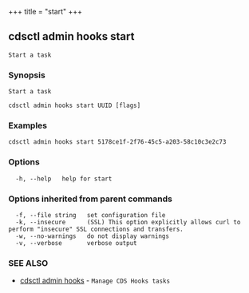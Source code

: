 +++
title = "start"
+++
## cdsctl admin hooks start

`Start a task`

### Synopsis

`Start a task`

```
cdsctl admin hooks start UUID [flags]
```

### Examples

```
cdsctl admin hooks start 5178ce1f-2f76-45c5-a203-58c10c3e2c73
```

### Options

```
  -h, --help   help for start
```

### Options inherited from parent commands

```
  -f, --file string   set configuration file
  -k, --insecure      (SSL) This option explicitly allows curl to perform "insecure" SSL connections and transfers.
  -w, --no-warnings   do not display warnings
  -v, --verbose       verbose output
```

### SEE ALSO

* [cdsctl admin hooks](/cli/cdsctl/admin/hooks/)	 - `Manage CDS Hooks tasks`

